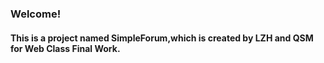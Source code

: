 ### Welcome!

#### This is a project named SimpleForum,which is created by LZH and QSM for Web Class Final Work.
